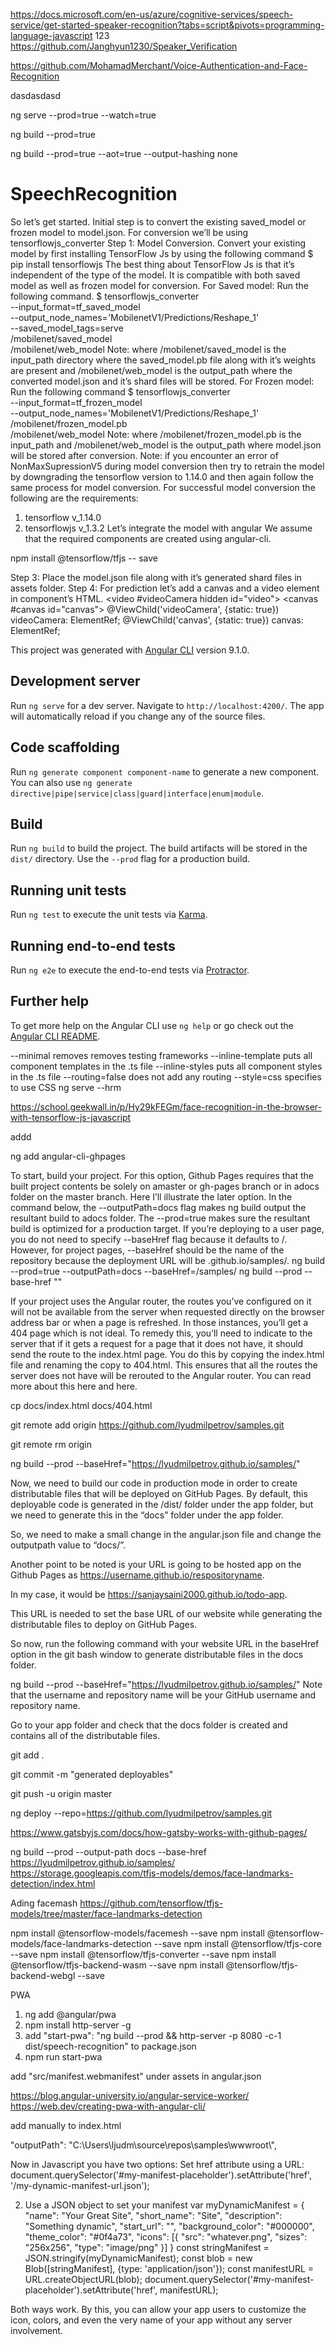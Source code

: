 https://docs.microsoft.com/en-us/azure/cognitive-services/speech-service/get-started-speaker-recognition?tabs=script&pivots=programming-language-javascript
123
https://github.com/Janghyun1230/Speaker_Verification

https://github.com/MohamadMerchant/Voice-Authentication-and-Face-Recognition


dasdasdasd

ng serve --prod=true --watch=true

ng build --prod=true

ng build --prod=true --aot=true --output-hashing none

# SpeechRecognition
So let’s get started. Initial step is to convert the existing saved_model or frozen model to model.json. For conversion we’ll be using tensorflowjs_converter
Step 1: Model Conversion.
Convert your existing model by first installing TensorFlow Js by using the following command
$ pip install tensorflowjs
The best thing about TensorFlow Js is that it’s independent of the type of the model. It is compatible with both saved model as well as frozen model for conversion.
For Saved model: Run the following command.
$ tensorflowjs_converter \
    --input_format=tf_saved_model \
    --output_node_names='MobilenetV1/Predictions/Reshape_1' \
    --saved_model_tags=serve \
    /mobilenet/saved_model \
    /mobilenet/web_model
Note: where /mobilenet/saved_model is the input_path directory where the saved_model.pb file along with it’s weights are present and /mobilenet/web_model is the output_path where the converted model.json and it’s shard files will be stored.
For Frozen model: Run the following command
$ tensorflowjs_converter \
    --input_format=tf_frozen_model \
    --output_node_names='MobilenetV1/Predictions/Reshape_1' \
    /mobilenet/frozen_model.pb \
    /mobilenet/web_model
Note: where /mobilenet/frozen_model.pb is the input_path and /mobilenet/web_model is the output_path where model.json will be stored after conversion.
Note: if you encounter an error of NonMaxSupressionV5 during model conversion then try to retrain the model by downgrading the tensorflow version to 1.14.0 and then again follow the same process for model conversion.
For successful model conversion the following are the requirements:
1. tensorflow  v_1.14.0
2. tensorflowjs v_1.3.2
Let’s integrate the model with angular
We assume that the required components are created using angular-cli.


npm install @tensorflow/tfjs -- save

Step 3: Place the model.json file along with it’s generated shard files in assets folder.
Step 4: For prediction let’s add a canvas and a video element in component’s HTML.
<video #videoCamera hidden id="video"></video>
<canvas #canvas id="canvas"></canvas>
@ViewChild('videoCamera', {static: true}) videoCamera: ElementRef;
@ViewChild('canvas', {static: true}) canvas: ElementRef;
<div class="wrapper">
   <canvas drawable (newImage)="predict($event)"></canvas>
</div>

This project was generated with [Angular CLI](https://github.com/angular/angular-cli) version 9.1.0.

## Development server

Run `ng serve` for a dev server. Navigate to `http://localhost:4200/`. The app will automatically reload if you change any of the source files.

## Code scaffolding

Run `ng generate component component-name` to generate a new component. You can also use `ng generate directive|pipe|service|class|guard|interface|enum|module`.

## Build

Run `ng build` to build the project. The build artifacts will be stored in the `dist/` directory. Use the `--prod` flag for a production build.

## Running unit tests

Run `ng test` to execute the unit tests via [Karma](https://karma-runner.github.io).

## Running end-to-end tests

Run `ng e2e` to execute the end-to-end tests via [Protractor](http://www.protractortest.org/).

## Further help

To get more help on the Angular CLI use `ng help` or go check out the [Angular CLI README](https://github.com/angular/angular-cli/blob/master/README.md).


--minimal removes removes testing frameworks
--inline-template puts all component templates in the .ts file
--inline-styles puts all component styles in the .ts file
--routing=false does not add any routing
--style=css specifies to use CSS
ng serve --hrm


https://school.geekwall.in/p/Hy29kFEGm/face-recognition-in-the-browser-with-tensorflow-js-javascript


addd

ng add angular-cli-ghpages


To start, build your project. For this option, Github Pages requires that the built project contents be solely on amaster or gh-pages branch or in adocs folder on the master branch. Here I’ll illustrate the later option. In the command below, the --outputPath=docs flag makes ng build output the resultant build to adocs folder. The --prod=true makes sure the resultant build is optimized for a production target. If you’re deploying to a user page, you do not need to specify --baseHref flag because it defaults to /. However, for project pages, --baseHref should be the name of the repository because the deployment URL will be <username>.github.io/samples/.
ng build --prod=true --outputPath=docs --baseHref=/samples/
ng build --prod --base-href "<repo-name>"

If your project uses the Angular router, the routes you’ve configured on it will not be available from the server when requested directly on the browser address bar or when a page is refreshed. In those instances, you’ll get a 404 page which is not ideal. To remedy this, you’ll need to indicate to the server that if it gets a request for a page that it does not have, it should send the route to the index.html page. You do this by copying the index.html file and renaming the copy to 404.html. This ensures that all the routes the server does not have will be rerouted to the Angular router. You can read more about this here and here.

cp docs/index.html docs/404.html

git remote add origin https://github.com/lyudmilpetrov/samples.git

git remote rm origin

ng build --prod --baseHref="https://lyudmilpetrov.github.io/samples/"


Now, we need to build our code in production mode in order to create distributable files that will be deployed on GitHub Pages. By default, this deployable code is generated in the /dist/<prodect-name> folder under the app folder, but we need to generate this in the “docs” folder under the app folder.

So, we need to make a small change in the angular.json file and change the outputpath value to “docs/”.

Another point to be noted is your URL is going to be hosted app on the Github Pages as https://username.github.io/respositoryname.

In my case, it would be https://sanjaysaini2000.github.io/todo-app.

This URL is needed to set the base URL of our website while generating the distributable files to deploy on GitHub Pages.

So now, run the following command with your website URL in the baseHref  option in the git bash window to generate distributable files in the docs folder.

ng build --prod --baseHref="https://lyudmilpetrov.github.io/samples/"
Note that the username and repository name will be your GitHub username and repository name.

Go to your app folder and check that the docs folder is created and contains all of the distributable files.


git add .

git commit -m "generated deployables"

git push -u origin master

ng deploy --repo=https://github.com/lyudmilpetrov/samples.git


https://www.gatsbyjs.com/docs/how-gatsby-works-with-github-pages/


ng build --prod --output-path docs --base-href https://lyudmilpetrov.github.io/samples/
https://storage.googleapis.com/tfjs-models/demos/face-landmarks-detection/index.html

Ading facemash
https://github.com/tensorflow/tfjs-models/tree/master/face-landmarks-detection


npm install @tensorflow-models/facemesh --save
npm install @tensorflow-models/face-landmarks-detection --save
npm install @tensorflow/tfjs-core --save
npm install @tensorflow/tfjs-converter --save
npm install @tensorflow/tfjs-backend-wasm --save
npm install @tensorflow/tfjs-backend-webgl --save

PWA

1) ng add @angular/pwa
2) npm install http-server -g
3) add "start-pwa": "ng build --prod && http-server -p 8080 -c-1 dist/speech-recognition" to package.json
4) npm run start-pwa

add "src/manifest.webmanifest" under assets in angular.json

https://blog.angular-university.io/angular-service-worker/
https://web.dev/creating-pwa-with-angular-cli/

add manually to index.html

<link rel="manifest" href="/manifest.webmanifest">

"outputPath": "C:\\Users\\ljudm\\source\\repos\\samples\\wwwroot\\",


Now in Javascript you have two options:
Set href attribute using a URL:
document.querySelector('#my-manifest-placeholder').setAttribute('href', '/my-dynamic-manifest-url.json');

2. Use a JSON object to set your manifest
var myDynamicManifest = {
  "name": "Your Great Site",
  "short_name": "Site",
  "description": "Something dynamic",
  "start_url": "<your-url>",
  "background_color": "#000000",
  "theme_color": "#0f4a73",
  "icons": [{
    "src": "whatever.png",
    "sizes": "256x256",
    "type": "image/png"
  }]
}
const stringManifest = JSON.stringify(myDynamicManifest);
const blob = new Blob([stringManifest], {type: 'application/json'});
const manifestURL = URL.createObjectURL(blob);
document.querySelector('#my-manifest-placeholder').setAttribute('href', manifestURL);

Both ways work.
By this, you can allow your app users to customize the icon, colors, and even the very name of your app without any server involvement.

